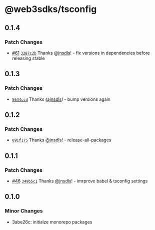 # @web3sdks/tsconfig

## 0.1.4

### Patch Changes

- [#61](https://github.com/web3sdks/web3/pull/61) [`3287c2b`](https://github.com/web3sdks/web3/commit/3287c2b0f233332fe4a095f973deed8efab91db6) Thanks [@jnsdls](https://github.com/jnsdls)! - fix versions in dependencies before releasing stable

## 0.1.3

### Patch Changes

- [`5644ccd`](https://github.com/web3sdks/web3/commit/5644ccd3ee2ff330e4e5840d3266033376750117) Thanks [@jnsdls](https://github.com/jnsdls)! - bump versions again

## 0.1.2

### Patch Changes

- [`091f175`](https://github.com/web3sdks/web3/commit/091f1758604d40e825ea28a13c2699d67bc75d8c) Thanks [@jnsdls](https://github.com/jnsdls)! - release-all-packages

## 0.1.1

### Patch Changes

- [#46](https://github.com/web3sdks/web3/pull/46) [`349b5c1`](https://github.com/web3sdks/web3/commit/349b5c1e028a06616d40de84257fd8d1cf05df83) Thanks [@jnsdls](https://github.com/jnsdls)! - imrprove babel & tsconfig settings

## 0.1.0

### Minor Changes

- 3abe26c: initialze monorepo packages
